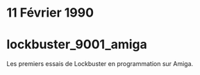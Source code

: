 # 11 Février 1990
# lockbuster_9001_amiga
Les premiers essais de Lockbuster en programmation sur Amiga.

